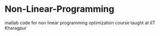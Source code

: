 # Non-Linear-Programming
matlab code for non linear programming optimization course taught at IIT Kharagpur
